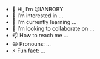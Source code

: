 - 👋 Hi, I’m @IANBOBY
- 👀 I’m interested in ...
- 🌱 I’m currently learning ...
- 💞️ I’m looking to collaborate on ...
- 📫 How to reach me ...
- 😄 Pronouns: ...
- ⚡ Fun fact: ...

<!---
IANBOBY/IANBOBY is a ✨ special ✨ repository because its `README.md` (this file) appears on your GitHub profile.
You can click the Preview link to take a look at your changes.
--->
